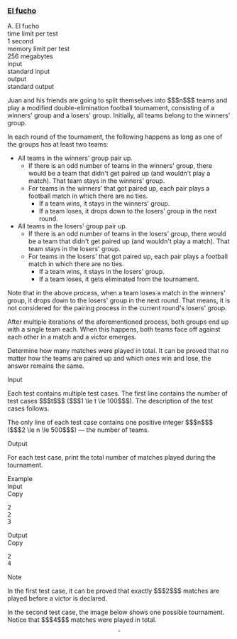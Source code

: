 <h3><a href="https://codeforces.com/contest/2155/problem/A" target="_blank" rel="noopener noreferrer">El fucho</a></h3>

<div class="header"><div class="title">A. El fucho</div><div class="time-limit"><div class="property-title">time limit per test</div>1 second</div><div class="memory-limit"><div class="property-title">memory limit per test</div>256 megabytes</div><div class="input-file input-standard"><div class="property-title">input</div>standard input</div><div class="output-file output-standard"><div class="property-title">output</div>standard output</div></div><div><p>Juan and his friends are going to split themselves into $$$n$$$ teams and play a modified double-elimination football tournament, consisting of a <span class="tex-font-style-it">winners'</span> group and a <span class="tex-font-style-it">losers'</span> group. Initially, all teams belong to the winners' group.</p><p>In each round of the tournament, the following happens as long as one of the groups has <span class="tex-font-style-bf">at least two</span> teams: </p><ul> <li> All teams in the winners' group pair up. <ul> <li> If there is an odd number of teams in the winners' group, there would be a team that didn't get paired up (and wouldn't play a match). That team stays in the winners' group. </li><li> For teams in the winners' that got paired up, each pair plays a football match in which there are <span class="tex-font-style-bf">no ties</span>. <ul> <li> If a team wins, it stays in the winners' group. </li><li> If a team loses, it drops down to the losers' group in the <span class="tex-font-style-bf">next round</span>. </li></ul> </li></ul></li><li> All teams in the losers' group pair up. <ul> <li> If there is an odd number of teams in the losers' group, there would be a team that didn't get paired up (and wouldn't play a match). That team stays in the losers' group. </li><li> For teams in the losers' that got paired up, each pair plays a football match in which there are <span class="tex-font-style-bf">no ties</span>. <ul> <li> If a team wins, it stays in the losers' group. </li><li> If a team loses, it gets eliminated from the tournament. </li></ul> </li></ul></li></ul><p>Note that in the above process, when a team loses a match in the winners' group, it drops down to the losers' group in the next round. That means, it is not considered for the pairing process in the current round's losers' group.</p><p>After multiple iterations of the aforementioned process, both groups end up with a single team each. When this happens, both teams face off against each other in a match and a victor emerges.</p><p>Determine how many matches were played in total. It can be proved that no matter how the teams are paired up and which ones win and lose, the answer remains the same. </p></div><div class="input-specification"><div class="section-title">Input</div><p>Each test contains multiple test cases. The first line contains the number of test cases $$$t$$$ ($$$1 \le t \le 100$$$). The description of the test cases follows. </p><p>The only line of each test case contains one positive integer $$$n$$$ ($$$2 \le n \le 500$$$) — the number of teams.</p></div><div class="output-specification"><div class="section-title">Output</div><p>For each test case, print the total number of matches played during the tournament. </p></div><div class="sample-tests"><div class="section-title">Example</div><div class="sample-test"><div class="input"><div class="title">Input<div title="Copy" data-clipboard-target="#id006668368713422704" id="id005302299660829459" class="input-output-copier">Copy</div></div><pre id="id006668368713422704"><div class="test-example-line test-example-line-even test-example-line-0">2</div><div class="test-example-line test-example-line-odd test-example-line-1">2</div><div class="test-example-line test-example-line-even test-example-line-2">3</div></pre></div><div class="output"><div class="title">Output<div title="Copy" data-clipboard-target="#id005208355972383273" id="id008422735731426273" class="input-output-copier">Copy</div></div><pre id="id005208355972383273"><div class="test-example-line test-example-line-odd test-example-line-1">2</div><div class="test-example-line test-example-line-even test-example-line-2">4</div></pre></div></div></div><div class="note"><div class="section-title">Note</div><p>In the first test case, it can be proved that exactly $$$2$$$ matches are played before a victor is declared. </p><p>In the second test case, the image below shows one possible tournament. Notice that $$$4$$$ matches were played in total. </p><center> <img class="tex-graphics" src="https://espresso.codeforces.com/07a3b9a6fa0926a3df06e4a20f9f88394322b577.png" style="zoom: 30.0%;max-width: 100.0%;max-height: 100.0%;"> </center></div>